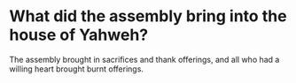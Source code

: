 # What did the assembly bring into the house of Yahweh?

The assembly brought in sacrifices and thank offerings, and all who had a willing heart brought burnt offerings. 